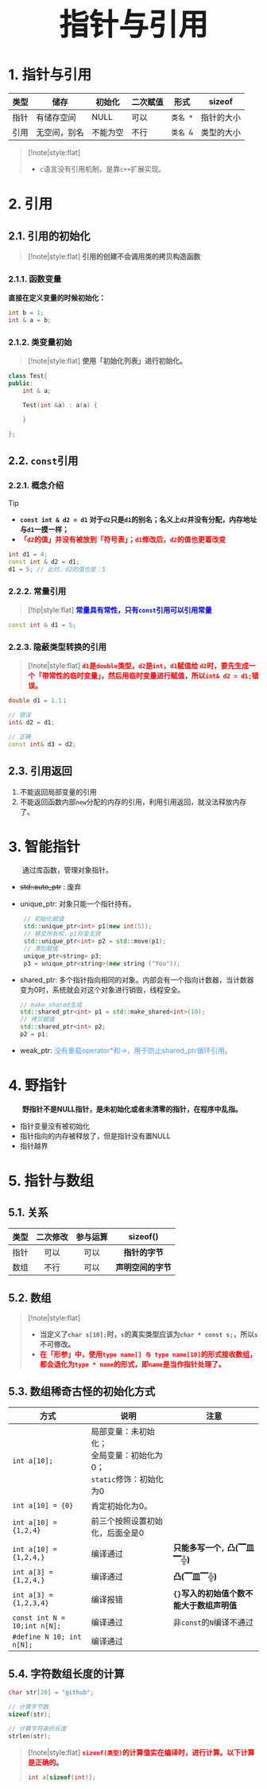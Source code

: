 
 <h1 style="font-size:60px;text-align:center;">指针与引用</h1>

# 1. 指针与引用


| 类型 | 储存         | 初始化   | 二次赋值 | 形式     | sizeof     |
| ---- | ------------ | -------- | -------- | -------- | ---------- |
| 指针 | 有储存空间   | NULL     | 可以     | `类名 *` | 指针的大小 |
| 引用 | 无空间，别名 | 不能为空 | 不行     | `类名 &` | 类型的大小 |


> [!note|style:flat]
> - `c`语言没有引用机制，是靠`c++`扩展实现。


# 2. 引用

## 2.1. 引用的初始化

> [!note|style:flat]
> **引用的创建不会调用类的拷贝构造函数**

### 2.1.1. 函数变量

**直接在定义变量的时候初始化：**

```cpp
int b = 1;
int & a = b;
```

### 2.1.2. 类变量初始

> [!note|style:flat]
> **使用「初始化列表」进行初始化。**

```cpp
class Test{
public:
    int & a;

    Test(int &a) : a(a) {

    } 

};
```

## 2.2. `const`引用
### 2.2.1. 概念介绍

> [!tip]
> - **`const int & d2 = d1` 对于`d2`只是`d1`的别名；名义上`d2`并没有分配，内存地址与`d1`一摸一样；**
> - <span style="color:red;font-weight:bold"> 「`d2`的值」并没有被放到「符号表」；`d1`修改后，`d2`的值也更着改变 </span>

```cpp
int d1 = 4;
const int & d2 = d1;
d1 = 5; // 此时，d2的值也是：5
```
### 2.2.2. 常量引用

> [!tip|style:flat]
> <span style="color:blue;font-weight:bold"> 常量具有常性，只有`const`引用可以引用常量 </span>

```cpp
const int & d1 = 5;
```

### 2.2.3. 隐蔽类型转换的引用

> [!note|style:flat]
> <span style="color:red;font-weight:bold"> `d1`是`double`类型，`d2`是`int`，`d1`赋值给 `d2`时，要先生成一个「带常性的临时变量」，然后用临时变量进行赋值，所以`int& d2 = d1;`错误。 </span>


```cpp
double d1 = 1.1；

// 错误
int& d2 = d1; 

// 正确
const int& d3 = d2;
```
## 2.3. 引用返回

1. 不能返回局部变量的引用
2. 不能返回函数内部`new`分配的内存的引用，利用引用返回，就没法释放内存了。

# 3. 智能指针

&emsp;&emsp;通过库函数<memory>，管理对象指针。

-  ~~std::auto_ptr~~ : 废弃
- unique_ptr: 对象只能一个指针持有。
    
    ```cpp
     // 初始化赋值
     std::unique_ptr<int> p1(new int(5));
     // 移交所有权，p1将变无效
     std::unique_ptr<int> p2 = std::move(p1);
     // 滞后赋值
     unique_ptr<string> p3;
     p3 = unique_ptr<string>(new string ("You"));
    ```

- shared_ptr: 多个指针指向相同的对象。内部会有一个指向计数器，当计数器变为0时，系统就会对这个对象进行销毁，线程安全。
   
    ```cpp
    // make_shared生成
    std::shared_ptr<int> p1 = std::make_shared<int>(10);
    // 拷贝赋值
    std::shared_ptr<int> p2;
    p2 = p1;
    ```
- weak_ptr: <font color="#4c9df8">没有重载operator*和->，用于防止shared_ptr循环引用。</font>

# 4. 野指针
&emsp;&emsp;**野指针不是NULL指针，是未初始化或者未清零的指针，在程序中乱指。**

- 指针变量没有被初始化
- 指针指向的内存被释放了，但是指针没有置NULL 
- 指针越界

# 5. 指针与数组

## 5.1. 关系
   
| 类型  | 二次修改 | 参与运算 |      sizeof()      |
| :---: | :------: | :------: | :----------------: |
| 指针  |   可以   |   可以   |   **指针的字节**   |
| 数组  |   不行   |   可以   | **声明空间的字节** |

## 5.2. 数组

> [!note|style:flat]
> - **当定义了`char s[10];`时，`s`的真实类型应该为`char * const s;`，所以`s`不可修改。**
> - <span style="color:red;font-weight:bold"> 在「形参」中，使用`type name[] 与 type name[10]`的形式接收数组，都会退化为`type * name`的形式，即`name`是当作指针处理了。 </span>

## 5.3. 数组稀奇古怪的初始化方式

| 方式                         | 说明                                                                      | 注意                                       |
| ---------------------------- | ------------------------------------------------------------------------- | ------------------------------------------ |
| `int a[10];`                 | 局部变量：未初始化；<br> 全局变量：初始化为0；<br>`static`修饰：初始化为0 |                                            |
| `int a[10] = {0}`            | 肯定初始化为0。                                                           |                                            |
| `int a[10] = {1,2,4}`        | 前三个按照设置初始化，后面全是0                                           |                                            |
| `int a[10] = {1,2,4,}`       | 编译通过                                                                  | **只能多写一个`,` 凸(▔皿▔╬)**              |
| `int a[3] = {1,2,4,}`        | 编译通过                                                                  | **凸(▔皿▔╬)**                              |
| `int a[3] = {1,2,3,4}`       | 编译报错                                                                  | **`{}`写入的初始值个数不能大于数组声明值** |
| `const int N = 10;int n[N];` | 编译通过                                                                  | 非`const`的`N`编译不通过                   |
| `#define N 10; int n[N];`    | 编译通过                                                                  |                                            |

## 5.4. 字符数组长度的计算


```cpp
char str[20] = "github";

// 计算字节数
sizeof(str);

// 计算字符串的长度
strlen(str);
```

> [!note|style:flat]
> <span style="color:red;font-weight:bold"> `sizeof(类型)`的计算值实在编译时，进行计算。以下计算是正确的。 </span> 
> ```cpp
> int a[sizeof(int)];
> ```
